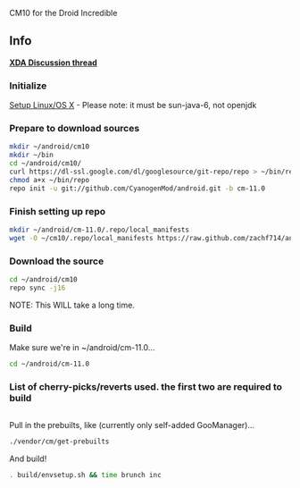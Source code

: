 CM10 for the Droid Incredible

## Info
[**XDA Discussion thread**](http://forum.xda-developers.com/showthread.php?t=1882918)

### Initialize
[Setup Linux/OS X](http://source.android.com/source/initializing.html) - Please note: it must be sun-java-6, not openjdk

### Prepare to download sources
```bash
mkdir ~/android/cm10
mkdir ~/bin
cd ~/android/cm10/
curl https://dl-ssl.google.com/dl/googlesource/git-repo/repo > ~/bin/repo
chmod a+x ~/bin/repo
repo init -u git://github.com/CyanogenMod/android.git -b cm-11.0
```

### Finish setting up repo
```bash
mkdir ~/android/cm-11.0/.repo/local_manifests
wget -O ~/cm10/.repo/local_manifests https://raw.github.com/zachf714/android_device_htc_inc/cm-11.0/Manifest/local_manifest.xml
```

### Download the source
```bash
cd ~/android/cm10
repo sync -j16
```
NOTE: This WILL take a long time.

### Build
Make sure we're in ~/android/cm-11.0...
```bash
cd ~/android/cm-11.0
```

### List of cherry-picks/reverts used. the first two are required to build
```bash

```

Pull in the prebuilts, like (currently only self-added GooManager)...
```bash
./vendor/cm/get-prebuilts
```

And build!
```bash
. build/envsetup.sh && time brunch inc
```
